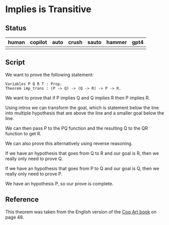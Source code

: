 # Implies is Transitive

## Status

| human | copilot | auto | crush | sauto | hammer | gpt4 |
| ---   | ---     | ---  | ---   | ---   | ---    | ---  |
|       |         |      |       |       |        |      |

## Script

We want to prove the following statement:

```coq
Variables P Q R T : Prop.
Theorem imp_trans : (P -> Q) -> (Q -> R) -> P -> R.
```

We want to prove that if P implies Q and Q implies R then P implies R.

Using intros we can transform the goal, which is statement below the line into multiple hypothesis that are above the line and a smaller goal below the line.

We can then pass P to the PQ function and the resulting Q to the QR function to get R.

We can also prove this alternatively using reverse reasoning.

If we have an hypothesis that goes from Q to R and our goal is R, then we really only need to prove Q.

If we have an hypothesis that goes from P to Q and our goal is Q, then we really only need to prove P.

We have an hypothesis P, so our prove is complete.

## Reference

This theorem was taken from the English version of the [Coq Art book](https://www.labri.fr/perso/casteran/CoqArt/) on page 48.
